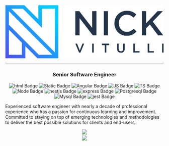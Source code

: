 
<p align="center">
  <picture>
  <source media="(prefers-color-scheme: dark)" srcset="https://raw.githubusercontent.com/nvitulli71/nvitulli71/main/images/2%20transparent.png">
  <img src="https://raw.githubusercontent.com/nvitulli71/nvitulli71/main/images/1%20transparent.png">
</picture>
</p>
<hr>
<h3 align="center">Senior Software Engineer</h3>

<p align="center">
  <img alt="html Badge" src="https://img.shields.io/badge/HTML5-E34F26?logo=html5&logoColor=%23FFFFFF&labelColor=%23E34F26">
<img alt="Static Badge" src="https://img.shields.io/badge/Sass-CC6699?logo=sass&logoColor=%23FFFFFF&labelColor=%23CC6699">

  <img alt="Angular Badge" src="https://img.shields.io/badge/Angular-0F0F11?logo=angular&logoColor=%23FFFFFF&labelColor=%230F0F11">
  <img alt="JS Badge" src="https://img.shields.io/badge/JavaScript-F7DF1E?logo=javascript&logoColor=%23000000&labelColor=%23F7DF1E">
  <img alt="TS Badge" src="https://img.shields.io/badge/TypeScript-3178C6?logo=typescript&logoColor=%23FFFFFF&labelColor=%233178C6">
  <img alt="Node Badge" src="https://img.shields.io/badge/Node.js-339933?logo=node.js&logoColor=%23FFFFFF&labelColor=%23339933">
  <img alt="nestjs Badge" src="https://img.shields.io/badge/NestJS-E0234E?logo=nestjs&logoColor=%23FFFFFF&labelColor=%23E0234E">
  <img alt="express Badge" src="https://img.shields.io/badge/Express-000000?logo=express&logoColor=%23FFFFFF&labelColor=%23000000">
  <img alt="Postgresql Badge" src="https://img.shields.io/badge/PostgreSQL-4169E1?logo=postgresql&logoColor=%23FFFFFF&labelColor=%234169E1">
  <img alt="Mysql Badge" src="https://img.shields.io/badge/MySQL-4479A1?logo=mysql&logoColor=%23FFFFFF&labelColor=%234479A1">
  <img alt="jest Badge" src="https://img.shields.io/badge/Jest-C21325?logo=jest&logoColor=%23FFFFFF&labelColor=%23C21325">

</p>

<p align="left">
Experienced software engineer with nearly a decade of professional experience who has a passion for continuous learning and improvement. Committed to staying on top of emerging technologies and methodologies to deliver the best possible solutions for clients and end-users.
</p>


<p align="center">
  <img src="https://github-profile-summary-cards.vercel.app/api/cards/profile-details?username=nvitulli71&theme=react"></br>
  <img src="https://github-readme-stats.vercel.app/api/top-langs/?username=nvitulli71&layout=compact&theme=react">
</p>
<!--![Top Langs](https://github-readme-stats.vercel.app/api/top-langs/?username=nvitulli71&layout=compact&theme=react) -->
<!-- ![github stats](https://github-readme-stats.vercel.app/api?username=nvitulli71&show_icons=true&theme=react) -->
<!--
**nvitulli71/nvitulli71** is a ✨ _special_ ✨ repository because its `README.md` (this file) appears on your GitHub profile.

Here are some ideas to get you started:

- 🔭 I’m currently working on ...
- 🌱 I’m currently learning ...
- 👯 I’m looking to collaborate on ...
- 🤔 I’m looking for help with ...
- 💬 Ask me about ...
- 📫 How to reach me: ...
- 😄 Pronouns: ...
- ⚡ Fun fact: ...
-->
